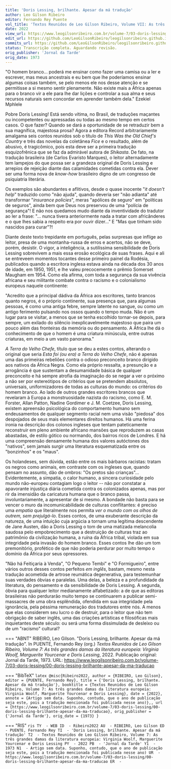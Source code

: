 ```yaml
---
title: 'Doris Lessing, brilhante. Apesar da má tradução'
author: Leo Gilson Ribeiro
editor: Fernando Rey Puente
vol_title: 'Textos Reunidos de Leo Gilson Ribeiro, Volume VII: As três grandes damas da literatura europeia: Virginia Woolf, Marguerite Yourcenar e Doris Lessing'
date: 2022
view_url: https://www.leogilsonribeiro.com.br/volume-7/03-doris-lessing/00-doris-lessing-brilhante-apesar-da-ma-traducao
edit_url: https://github.com/LeoGilsonRibeiro/leogilsonribeiro.github.io/edit/main/docs/markdown/volume-7/03-doris-lessing/00-doris-lessing-brilhante-apesar-da-ma-traducao.md
commits_url: https://github.com/LeoGilsonRibeiro/leogilsonribeiro.github.io/commits/main/docs/markdown/volume-7/03-doris-lessing/00-doris-lessing-brilhante-apesar-da-ma-traducao.md
status: Transcrição completa. Aguardando revisão.
orig_publisher: 'Jornal da Tarde'
orig_date: 1973
---
```


"O homem branco\... poderá me ensinar como fazer uma camisa ou a ler e escrever, mas meus ancestrais e eu bem que lhe poderíamos ensinar algumas coisas também, se pelo menos ele nos desse atenção e se permitisse a si mesmo sentir plenamente. Não existe mais a África apenas para o branco vir a ele para lhe dar lições e controlar a sua alma e seus recursos naturais sem concordar em aprender também dela." Ezekiel Mphlele

Pobre Doris Lessing! Está sendo vítima, no Brasil, de traduções maçantes ou incompetentes ou apressadas ou todas ao mesmo tempo em certos casos. O que fazer? Quando se dará a oportunidade de se retraduzir bem a sua magnífica, majestosa prosa? Agora a editora Record arbitrariamente amalgama seis contos reunidos sob o título de *This Was the Old Chief's Country* e três das novelas da coletânea *Fice* e o resultado, além de abusivo, é tragicômico, pois esta deve ser a primeira tradução esquizofrênica que se faz da admirável autora de *Shikasta*. De fato, na tradução brasileira (de Carlos Evaristo Marques), o leitor alternadamente tem lampejos do que possa ser a grandeza original de Doris Lessing e arrepios de rejeição diante das calamidades cometidas contra ela. Dever ser uma forma nova de *know-how* brasileiro digno de um congresso de psiquiatria literária.

Os exemplos são abundantes e aflitivos, desde o quase inocente "*it doesn't help*" traduzido como "não ajuda", quando deveria ser "não adianta" até transformar "*insurance policies*", meras "apólices de seguro" em "políticas de seguros", ainda bem que Deus nos preservou de uma "polícia de segurança"! E não nos quedamos mudo diante da inventividade do tradutor ao ler a frase: "\... nunca tivera anteriormente nada a tratar com africânderes e o que lhes sabia a respeito era por ouvir dizer\..." E "Mas que tinham sido nascidos para curar"?!

Diante deste texto trepidante em português, pelas surpresas que inflige ao leitor, presa de uma montanha-russa de erros e acertos, não se deve, porém, desistir. O vigor, a inteligência, a sutilíssima sensibilidade de Doris Lessing sobrevivem a mais essa erosão ecológica de suas frases. Aqui e ali se entreveem momentos tocantes desse primeiro painel da Rodésia, publicados quando a escritora inglesa estava ainda na década dos 30 anos de idade, em 1950, 1951, e lhe valeu precocemente o prêmio Somerset Maugham em 1954. Como ela afirma, com toda a segurança da sua vivência africana e seu militante combate contra o racismo e o colonialismo europeus naquele continente:

"Acredito que a principal dádiva da África aos escritores, tanto brancos quanto negros, é o próprio continente, sua presença que, para algumas pessoas, é como uma antiga febre, sempre latente no sangue, ou como um antigo ferimento pulsando nos ossos quando o tempo muda. Não é um lugar para se visitar, a menos que se tenha escolhido tornar-se depois, para sempre, um exilado do silêncio inexplicavelmente majestoso que paira um pouco além das fronteiras da memória ou do pensamento. A África lhe dá o conhecimento de que o homem é uma criatura minúscula, entre outras criaturas, em meio a um vasto panorama."

*A Terra do Velho Chefe*, título que se deu a estes contos, alterando o original que seria *Esta foi (ou era) a Terra do Velho Chefe*, não é apenas uma das primeiras rebeliões contra o odioso preconceito branco dirigido aos nativos da África Negra. Como ela próprio ressalta, a presunção e a arrogância é que sustentam a desumanidade básica de qualquer preconceito e há sempre atrofia da imaginação do se negar a ver o próximo a não ser por estereótipos de critérios que se pretendem absolutos, universais, uniformizadores de todas as culturas do mundo: os critérios do homem branco. Ao lado de outros grandes escritores brancos que revelaram à Europa a monstruosidade nazista do racismo, como E. M. Forster, Allan Patton, Nadine Gordimer e J. M. Coetzee, Doris Lessing, existem apreensão psicológica do comportamento humano sem endeusamentos de qualquer segmento racial nem uma visão "piedosa" dos despojados de seus mais elementares direitos humanos. Há uma ferina ironia na descrição dos colonos ingleses que tentam pateticamente reconstruir em pleno ambiente africano mansões que reproduzem as casas abastadas, de estilo gótico ou normando, dos bairros ricos de Londres. E há uma compreensão densamente humana dos valores autóctones dos "nativos", sem jamais surgir uma literatura esquematizada entre os "bonzinhos" e os "maus".

Os holandeses, sem dúvida, estão entre os mais bárbaros racistas: tratam os negros como animais, em contraste com os ingleses que, quando pensam no assunto, dão de ombros: "Os pretos são crianças"\... Evidentemente, a simpatia, o calor humano, a sincera curiosidade pelo mundo não-europeu contagiam logo o leitor -- não por constatar a apavorante injustiça diária cometida contra os colonizados apenas, mas por rir da imensidão da caricatura humana que o branco passa, involuntariamente, a apresentar de si mesmo. A bondade não basta para se vencer o muro da incomunicabilidade de culturas conflitantes: é preciso uma *empatia* que literalmente nos permita *ver o mundo com os olhos de outrem, sem prejulgá-lo*. Esses contos, de uma exuberante descrição da natureza, de uma intuição cuja argúcia a tornam uma legítima descendente de Jane Austen, dão a Doris Lessing o tom de uma matizada melancolia saudosa pelo empobrecimento que a destruição de culturas traz ao patrimônio da civilização humana, a ruína da África tribal, violada em sua integridade pela invasão do homem branco. Esses contos lhe dão um tom premonitório, profético de que não poderia perdurar por muito tempo o domínio da África por seus opressores.

"Não há Feitiçaria à Venda", "O Pequeno Tembi" e "O Formigueiro", entre vários outros desses contos perfeitos *em inglês*, bastam, mesmo nesta tradução acometida de artrose reumática degenerativa, para testemunhar suas verdades óbvias e paralelas. Uma delas, a beleza e a profundidade da literatura, do pensamento e da sensibilidade de Doris Lessing. A segunda, óbvia para qualquer leitor medianamente alfabetizado: a de que as editoras brasileiras não perdurarão muito tempo se continuarem a publicar semi-massacres de uma obra esplêndida, ofendida em sua integridade pela ignorância, pela péssima remuneração dos tradutores entre nós. A menos que elas considerem seu lucro o de destruir, para o leitor que não tem obrigação de saber inglês, uma das criações artísticas e filosóficas mais inquietantes deste século: ou será uma forma dissimulada de desleixo ou de um "racismo" cultural?


=== "ABNT"
    RIBEIRO, Leo Gilson. "Doris Lessing, brilhante. Apesar da má tradução". In PUENTE, Fernando Rey (org.) <em>Textos Reunidos de Leo Gilson Ribeiro, Volume 7: As três grandes damas da literatura europeia: Virginia Woolf, Marguerite Yourcenar e Doris Lessing</em>, 2022. Publicação original: Jornal da Tarde, 1973. URL: <a href="stable_url">https://www.leogilsonribeiro.com.br/volume-7/03-doris-lessing/00-doris-lessing-brilhante-apesar-da-ma-traducao</a>

=== "BibTeX"
    ```latex
    @misc{Ribeiro2022,
    author = {RIBEIRO, Leo Gilson},
    editor = {PUENTE, Fernando Rey},
    title = {'Doris Lessing, brilhante. Apesar da má tradução'},
    booktitle = {Textos Reunidos de Leo Gilson Ribeiro, Volume 7: As três grandes damas da literatura europeia: Virginia Woolf, Marguerite Yourcenar e Doris Lessing},
    date = {2022},
    annote = {Artigo sem data. Suponho, contudo, que o ano de publicação seja este, pois a tradução mencionada foi publicada nesse ano)},,
    url = {https://www.leogilsonribeiro.com.br/volume-7/03-doris-lessing/00-doris-lessing-brilhante-apesar-da-ma-traducao},
    orig_publisher = {'Jornal da Tarde'},
    orig_date = {1973}
    }
    ```

=== "RIS"
    ```ris
    TY  - WEB
    ID  - Ribeiro2022
    AU  - RIBEIRO, Leo Gilson
    ED  - PUENTE, Fernando Rey
    TI  - 'Doris Lessing, brilhante. Apesar da má tradução'
    T2  - Textos Reunidos de Leo Gilson Ribeiro, Volume 7: As três grandes damas da literatura europeia: Virginia Woolf, Marguerite Yourcenar e Doris Lessing
    PY  - 2022
    PB  - 'Jornal da Tarde'
    Y1  - 1973
    N1  - Artigo sem data. Suponho, contudo, que o ano de publicação seja este, pois a tradução mencionada foi publicada nesse ano)
    UR  - https://www.leogilsonribeiro.com.br/volume-7/03-doris-lessing/00-doris-lessing-brilhante-apesar-da-ma-traducao
    ER  - 
    ```
